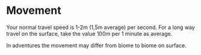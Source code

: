 # Movement

Your normal travel speed is 1-2m (1,5m average) per second. For a long way travel on the surface, take the value 100m per 1 minute as average.&#x20;

In adventures the movement may differ from biome to biome on surface.
